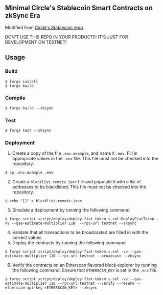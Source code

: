 ## Minimal Circle's Stablecoin Smart Contracts on zkSync Era

Modified from [Circle's Stablecoin repo](https://github.com/circlefin/stablecoin-evm).

DON'T USE THIS REPO IN YOUR PRODUCT!!! IT'S JUST FOR DEVELOPMENT ON TESTNET!

## Usage

### Build

```shell
$ forge install
$ forge build
```

### Compile

```shell
$ forge build --zksync
```

### Test

```shell
$ forge test --zksync
```

### Deployment

1. Create a copy of the file `.env.example`, and name it `.env`. Fill in appropriate values in the `.env` file. This file must not be checked into the repository.
```
$ cp .env.example .env

```
2. Create a `blacklist.remote.json` file and populate it with a list of addresses to be blacklisted. This file must not be checked into the repository.
```
$ echo "[]" > blacklist.remote.json
```
3. Simulate a deployment by running the following command
```
$ forge script script/deploy/deploy-fiat-token.s.sol:DeployFiatToken -vv --gas-estimate-multiplier 110  --rpc-url testnet --zksync
```
4. Validate that all transactions to be broadcasted are filled in with the correct values
5. Deploy the contracts by running the following command
```
$ forge script script/deploy/deploy-fiat-token.s.sol -vv --gas-estimate-multiplier 110 --rpc-url testnet --broadcast --zksync
```
6. Verify the contracts on an Etherscan flavored block explorer by running the following command. Ensure that `ETHERSCAN_KEY` is set in the `.env` file.
```
$ forge script script/deploy/deploy-fiat-token.s.sol -vv --gas-estimate-multiplier 110 --rpc-url testnet --verify --resume --etherscan-api-key <ETHERSCAN_KEY> --zksync
```